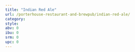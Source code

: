 ```yaml
---
title: "Indian Red Ale"
url: /porterhouse-restaurant-and-brewpub/indian-red-ale/
category: 
style: 
abv: 0
ibu: 0
srm: 0
upc: 0
---
```


